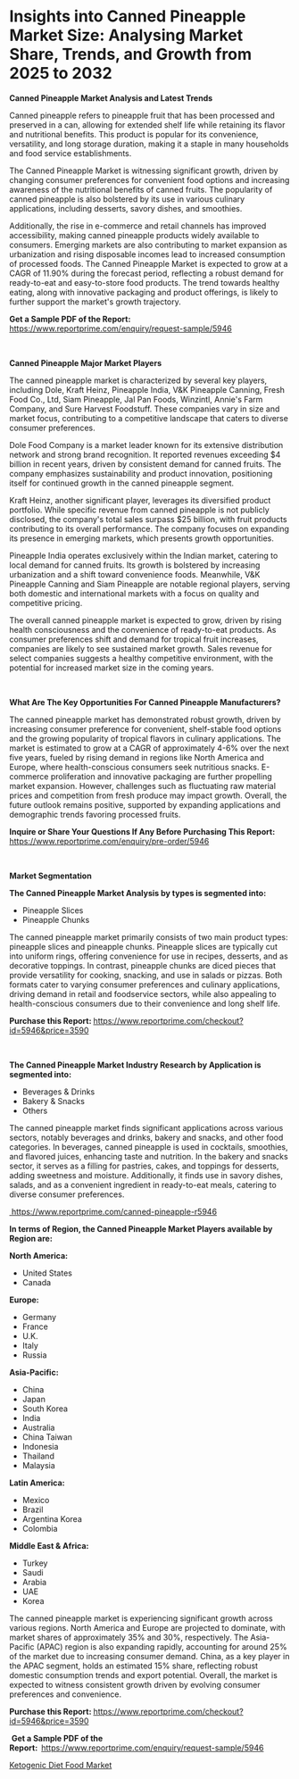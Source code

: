 <p><h1>Insights into Canned Pineapple Market Size: Analysing Market Share, Trends, and Growth from 2025 to 2032</h1></p><p><strong>Canned Pineapple Market Analysis and Latest Trends</strong></p>
<p><p>Canned pineapple refers to pineapple fruit that has been processed and preserved in a can, allowing for extended shelf life while retaining its flavor and nutritional benefits. This product is popular for its convenience, versatility, and long storage duration, making it a staple in many households and food service establishments.</p><p>The Canned Pineapple Market is witnessing significant growth, driven by changing consumer preferences for convenient food options and increasing awareness of the nutritional benefits of canned fruits. The popularity of canned pineapple is also bolstered by its use in various culinary applications, including desserts, savory dishes, and smoothies. </p><p>Additionally, the rise in e-commerce and retail channels has improved accessibility, making canned pineapple products widely available to consumers. Emerging markets are also contributing to market expansion as urbanization and rising disposable incomes lead to increased consumption of processed foods. The Canned Pineapple Market is expected to grow at a CAGR of 11.90% during the forecast period, reflecting a robust demand for ready-to-eat and easy-to-store food products. The trend towards healthy eating, along with innovative packaging and product offerings, is likely to further support the market's growth trajectory.</p></p>
<p><strong>Get a Sample PDF of the Report:&nbsp;</strong> <a href="https://www.reportprime.com/enquiry/request-sample/5946?utm_campaign=3491&utm_medium=2&utm_source=Github&utm_content=ia&utm_term=19032025&utm_id=canned-pineapple">https://www.reportprime.com/enquiry/request-sample/5946</a></p>
<p>&nbsp;</p>
<p><strong>Canned Pineapple Major Market Players</strong></p>
<p><p>The canned pineapple market is characterized by several key players, including Dole, Kraft Heinz, Pineapple India, V&K Pineapple Canning, Fresh Food Co., Ltd, Siam Pineapple, Jal Pan Foods, Winzintl, Annie's Farm Company, and Sure Harvest Foodstuff. These companies vary in size and market focus, contributing to a competitive landscape that caters to diverse consumer preferences.</p><p>Dole Food Company is a market leader known for its extensive distribution network and strong brand recognition. It reported revenues exceeding $4 billion in recent years, driven by consistent demand for canned fruits. The company emphasizes sustainability and product innovation, positioning itself for continued growth in the canned pineapple segment.</p><p>Kraft Heinz, another significant player, leverages its diversified product portfolio. While specific revenue from canned pineapple is not publicly disclosed, the company's total sales surpass $25 billion, with fruit products contributing to its overall performance. The company focuses on expanding its presence in emerging markets, which presents growth opportunities.</p><p>Pineapple India operates exclusively within the Indian market, catering to local demand for canned fruits. Its growth is bolstered by increasing urbanization and a shift toward convenience foods. Meanwhile, V&K Pineapple Canning and Siam Pineapple are notable regional players, serving both domestic and international markets with a focus on quality and competitive pricing.</p><p>The overall canned pineapple market is expected to grow, driven by rising health consciousness and the convenience of ready-to-eat products. As consumer preferences shift and demand for tropical fruit increases, companies are likely to see sustained market growth. Sales revenue for select companies suggests a healthy competitive environment, with the potential for increased market size in the coming years.</p></p>
<p>&nbsp;</p>
<p><strong>What Are The Key Opportunities For Canned Pineapple Manufacturers?</strong></p>
<p><p>The canned pineapple market has demonstrated robust growth, driven by increasing consumer preference for convenient, shelf-stable food options and the growing popularity of tropical flavors in culinary applications. The market is estimated to grow at a CAGR of approximately 4-6% over the next five years, fueled by rising demand in regions like North America and Europe, where health-conscious consumers seek nutritious snacks. E-commerce proliferation and innovative packaging are further propelling market expansion. However, challenges such as fluctuating raw material prices and competition from fresh produce may impact growth. Overall, the future outlook remains positive, supported by expanding applications and demographic trends favoring processed fruits.</p></p>
<p><strong>Inquire or Share Your Questions If Any Before Purchasing This Report:</strong> <a href="https://www.reportprime.com/enquiry/pre-order/5946?utm_campaign=3491&utm_medium=2&utm_source=Github&utm_content=ia&utm_term=19032025&utm_id=canned-pineapple">https://www.reportprime.com/enquiry/pre-order/5946</a></p>
<p>&nbsp;</p>
<p><strong>Market Segmentation</strong></p>
<p><strong>The Canned Pineapple Market Analysis by types is segmented into:</strong></p>
<p><ul><li>Pineapple Slices</li><li>Pineapple Chunks</li></ul></p>
<p><p>The canned pineapple market primarily consists of two main product types: pineapple slices and pineapple chunks. Pineapple slices are typically cut into uniform rings, offering convenience for use in recipes, desserts, and as decorative toppings. In contrast, pineapple chunks are diced pieces that provide versatility for cooking, snacking, and use in salads or pizzas. Both formats cater to varying consumer preferences and culinary applications, driving demand in retail and foodservice sectors, while also appealing to health-conscious consumers due to their convenience and long shelf life.</p></p>
<p><strong>Purchase this Report:&nbsp;</strong><a href="https://www.reportprime.com/checkout?id=5946&price=3590&utm_campaign=3491&utm_medium=2&utm_source=Github&utm_content=ia&utm_term=19032025&utm_id=canned-pineapple">https://www.reportprime.com/checkout?id=5946&price=3590</a></p>
<p>&nbsp;</p>
<p><strong>The Canned Pineapple Market Industry Research by Application is segmented into:</strong></p>
<p><ul><li>Beverages & Drinks</li><li>Bakery & Snacks</li><li>Others</li></ul></p>
<p><p>The canned pineapple market finds significant applications across various sectors, notably beverages and drinks, bakery and snacks, and other food categories. In beverages, canned pineapple is used in cocktails, smoothies, and flavored juices, enhancing taste and nutrition. In the bakery and snacks sector, it serves as a filling for pastries, cakes, and toppings for desserts, adding sweetness and moisture. Additionally, it finds use in savory dishes, salads, and as a convenient ingredient in ready-to-eat meals, catering to diverse consumer preferences.</p></p>
<p><a href="https://www.reportprime.com/canned-pineapple-r5946?utm_campaign=3491&utm_medium=2&utm_source=Github&utm_content=ia&utm_term=19032025&utm_id=canned-pineapple">&nbsp;https://www.reportprime.com/canned-pineapple-r5946</a></p>
<p><strong>In terms of Region, the Canned Pineapple Market Players available by Region are:</strong></p>
<p>
    <p> <strong> North America: </strong>
        <ul>
            <li>United States</li>
            <li>Canada</li>
        </ul>
        </p> 
    <p> <strong> Europe: </strong>
        <ul>
            <li>Germany</li>
            <li>France</li>
            <li>U.K.</li>
            <li>Italy</li>
            <li>Russia</li>
        </ul>
        </p> 
    <p> <strong> Asia-Pacific: </strong>
        <ul>
            <li>China</li>
            <li>Japan</li>
            <li>South Korea</li>
            <li>India</li>
            <li>Australia</li>
            <li>China Taiwan</li>
            <li>Indonesia</li>
            <li>Thailand</li>
            <li>Malaysia</li>
        </ul>
        </p> 
    <p> <strong> Latin America: </strong>
        <ul>
            <li>Mexico</li>
            <li>Brazil</li>
            <li>Argentina Korea</li>
            <li>Colombia</li>
        </ul>
        </p> 
    <p> <strong> Middle East & Africa: </strong>
        <ul>
            <li>Turkey</li>
            <li>Saudi</li>
            <li>Arabia</li>
            <li>UAE</li>
            <li>Korea</li>
        </ul>
    </p>
    </p>
<p><p>The canned pineapple market is experiencing significant growth across various regions. North America and Europe are projected to dominate, with market shares of approximately 35% and 30%, respectively. The Asia-Pacific (APAC) region is also expanding rapidly, accounting for around 25% of the market due to increasing consumer demand. China, as a key player in the APAC segment, holds an estimated 15% share, reflecting robust domestic consumption trends and export potential. Overall, the market is expected to witness consistent growth driven by evolving consumer preferences and convenience.</p></p>
<p><strong>Purchase this Report: </strong><a href="https://www.reportprime.com/checkout?id=5946&price=3590&utm_campaign=3491&utm_medium=2&utm_source=Github&utm_content=ia&utm_term=19032025&utm_id=canned-pineapple">https://www.reportprime.com/checkout?id=5946&price=3590</a></p>
<p>&nbsp;<strong>Get a Sample PDF of the Report:&nbsp;&nbsp;</strong><a href="https://www.reportprime.com/enquiry/request-sample/5946?utm_campaign=3491&utm_medium=2&utm_source=Github&utm_content=ia&utm_term=19032025&utm_id=canned-pineapple">https://www.reportprime.com/enquiry/request-sample/5946</a></p>
<p><strong></strong></p>
<p><p><a href="https://github.com/maseykokosq1/Market-Research-Report-List-1/blob/main/ketogenic-diet-food-market.md?utm_campaign=3491&utm_medium=2&utm_source=Github&utm_content=ia&utm_term=19032025&utm_id=canned-pineapple">Ketogenic Diet Food Market</a></p></p>